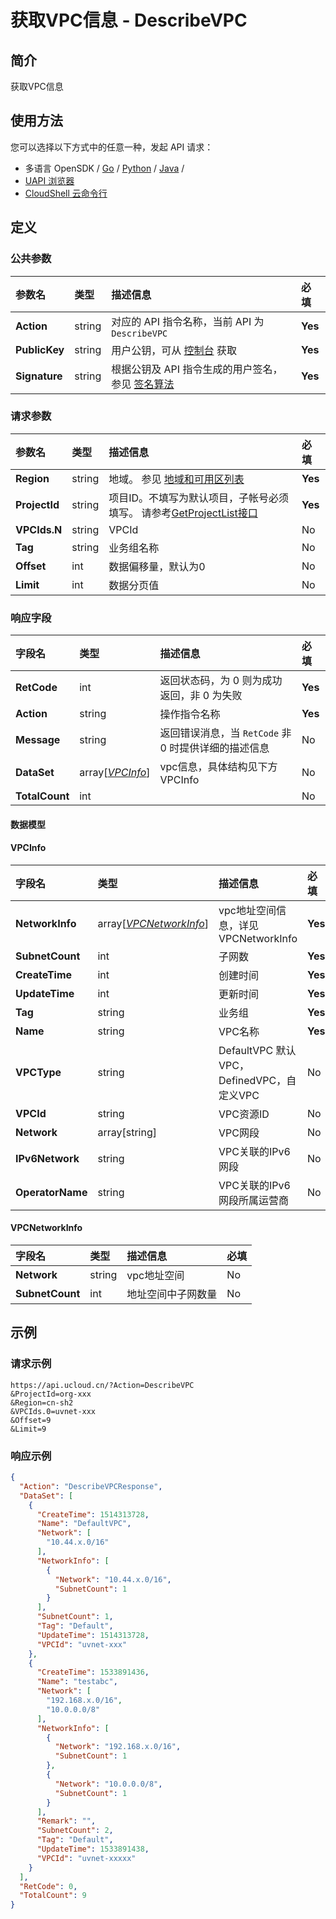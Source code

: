 # 获取VPC信息 - DescribeVPC

## 简介

获取VPC信息






## 使用方法

您可以选择以下方式中的任意一种，发起 API 请求：
- 多语言 OpenSDK / [Go](https://github.com/ucloud/ucloud-sdk-go) / [Python](https://github.com/ucloud/ucloud-sdk-python3) / [Java](https://github.com/ucloud/ucloud-sdk-java) /
- [UAPI 浏览器](https://console.ucloud.cn/uapi/detail?id=DescribeVPC)
- [CloudShell 云命令行](https://shell.ucloud.cn/)


## 定义

### 公共参数

| 参数名 | 类型 | 描述信息 | 必填 |
|:---|:---|:---|:---|
| **Action**     | string  | 对应的 API 指令名称，当前 API 为 `DescribeVPC`                        | **Yes** |
| **PublicKey**  | string  | 用户公钥，可从 [控制台](https://console.ucloud.cn/uapi/apikey) 获取                                             | **Yes** |
| **Signature**  | string  | 根据公钥及 API 指令生成的用户签名，参见 [签名算法](api/summary/signature.md)  | **Yes** |

### 请求参数

| 参数名 | 类型 | 描述信息 | 必填 |
|:---|:---|:---|:---|
| **Region** | string | 地域。 参见 [地域和可用区列表](https://docs.ucloud.cn/api/summary/regionlist) |**Yes**|
| **ProjectId** | string | 项目ID。不填写为默认项目，子帐号必须填写。 请参考[GetProjectList接口](https://docs.ucloud.cn/api/summary/get_project_list) |**Yes**|
| **VPCIds.N** | string | VPCId |No|
| **Tag** | string | 业务组名称 |No|
| **Offset** | int | 数据偏移量，默认为0 |No|
| **Limit** | int | 数据分页值 |No|

### 响应字段

| 字段名 | 类型 | 描述信息 | 必填 |
|:---|:---|:---|:---|
| **RetCode** | int | 返回状态码，为 0 则为成功返回，非 0 为失败 |**Yes**|
| **Action** | string | 操作指令名称 |**Yes**|
| **Message** | string | 返回错误消息，当 `RetCode` 非 0 时提供详细的描述信息 |No|
| **DataSet** | array[[*VPCInfo*](#VPCInfo)] | vpc信息，具体结构见下方VPCInfo |No|
| **TotalCount** | int |  |No|

#### 数据模型


#### VPCInfo

| 字段名 | 类型 | 描述信息 | 必填 |
|:---|:---|:---|:---|
| **NetworkInfo** | array[[*VPCNetworkInfo*](#VPCNetworkInfo)] | vpc地址空间信息，详见VPCNetworkInfo |**Yes**|
| **SubnetCount** | int | 子网数 |**Yes**|
| **CreateTime** | int | 创建时间 |**Yes**|
| **UpdateTime** | int | 更新时间 |**Yes**|
| **Tag** | string | 业务组 |**Yes**|
| **Name** | string | VPC名称 |**Yes**|
| **VPCType** | string | DefaultVPC 默认VPC，DefinedVPC，自定义VPC      |No|
| **VPCId** | string | VPC资源ID |No|
| **Network** | array[string] | VPC网段 |No|
| **IPv6Network** | string | VPC关联的IPv6网段 |No|
| **OperatorName** | string | VPC关联的IPv6网段所属运营商 |No|

#### VPCNetworkInfo

| 字段名 | 类型 | 描述信息 | 必填 |
|:---|:---|:---|:---|
| **Network** | string | vpc地址空间 |No|
| **SubnetCount** | int | 地址空间中子网数量 |No|

## 示例

### 请求示例
    
```
https://api.ucloud.cn/?Action=DescribeVPC
&ProjectId=org-xxx
&Region=cn-sh2
&VPCIds.0=uvnet-xxx
&Offset=9
&Limit=9
```

### 响应示例
    
```json
{
  "Action": "DescribeVPCResponse",
  "DataSet": [
    {
      "CreateTime": 1514313728,
      "Name": "DefaultVPC",
      "Network": [
        "10.44.x.0/16"
      ],
      "NetworkInfo": [
        {
          "Network": "10.44.x.0/16",
          "SubnetCount": 1
        }
      ],
      "SubnetCount": 1,
      "Tag": "Default",
      "UpdateTime": 1514313728,
      "VPCId": "uvnet-xxx"
    },
    {
      "CreateTime": 1533891436,
      "Name": "testabc",
      "Network": [
        "192.168.x.0/16",
        "10.0.0.0/8"
      ],
      "NetworkInfo": [
        {
          "Network": "192.168.x.0/16",
          "SubnetCount": 1
        },
        {
          "Network": "10.0.0.0/8",
          "SubnetCount": 1
        }
      ],
      "Remark": "",
      "SubnetCount": 2,
      "Tag": "Default",
      "UpdateTime": 1533891438,
      "VPCId": "uvnet-xxxxx"
    }
  ],
  "RetCode": 0,
  "TotalCount": 9
}
```





